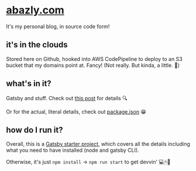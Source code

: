 # [abazly.com](https://abazly.com)

It's my personal blog, in source code form!

## it's in the clouds

Stored here on Github, hooked into AWS CodePipeline to deploy to an S3 bucket that my domains point at. Fancy! (Not really. But kinda, a little. 🎩)

## what's in it?

Gatsby and stuff. Check out [this post](src/posts/2020-01-25-firstpostforreal.md) for details 🔍

Or for the actual, literal details, check out [package.json](/package.json) 😁

## how do I run it?

Overall, this is a [Gatsby starter project](https://www.gatsbyjs.org/tutorial/), which covers all the details including what you need to have installed (node and gatsby CLI).

Otherwise, it's just `npm install` -> `npm run start` to get devvin' 💻🖱🍻
